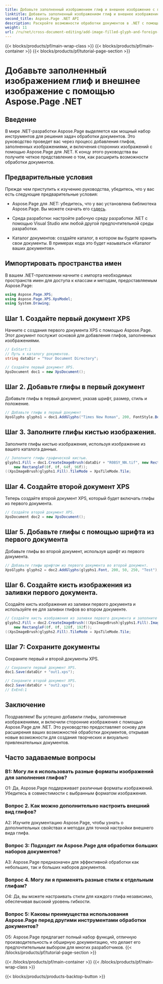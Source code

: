 ```yaml
---
title: Добавьте заполненный изображением глиф и внешнее изображение с помощью Aspose.Page .NET
linktitle: Добавить заполненный изображением глиф и внешнее изображение
second_title: Aspose.Page .NET API
description: Раскройте возможности обработки документов в .NET с помощью Aspose.Page. Добавляйте глифы, заполненные изображениями, без особых усилий. Улучшите визуальные эффекты и оптимизируйте рабочий процесс.
weight: 11
url: /ru/net/cross-document-editing/add-image-filled-glyph-and-foreign-image/
---
```


{{< blocks/products/pf/main-wrap-class >}}
{{< blocks/products/pf/main-container >}}
{{< blocks/products/pf/tutorial-page-section >}}

# Добавьте заполненный изображением глиф и внешнее изображение с помощью Aspose.Page .NET

## Введение

В мире .NET-разработки Aspose.Page выделяется как мощный набор инструментов для решения задач обработки документов. Это руководство проведет вас через процесс добавления глифов, заполненных изображениями, и включения сторонних изображений с помощью Aspose.Page для .NET. К концу этого руководства вы получите четкое представление о том, как расширить возможности обработки документов.

## Предварительные условия

Прежде чем приступить к изучению руководства, убедитесь, что у вас есть следующие предварительные условия:

-  Aspose.Page для .NET: убедитесь, что у вас установлена библиотека Aspose.Page. Вы можете скачать его с[здесь](https://releases.aspose.com/page/net/).

- Среда разработки: настройте рабочую среду разработки .NET с помощью Visual Studio или любой другой предпочтительной среды разработки.

- Каталог документов: создайте каталог, в котором вы будете хранить свои документы. В примерах кода это будет называться «Каталог ваших документов».

## Импортировать пространства имен

В вашем .NET-приложении начните с импорта необходимых пространств имен для доступа к классам и методам, предоставляемым Aspose.Page:

```csharp
using Aspose.Page.XPS;
using Aspose.Page.XPS.XpsModel;
using System.Drawing;
```

## Шаг 1. Создайте первый документ XPS

Начните с создания первого документа XPS с помощью Aspose.Page. Этот документ послужит основой для добавления глифов, заполненных изображениями.

```csharp
// ExStart:1
// Путь к каталогу документов.
string dataDir = "Your Document Directory";

// Создайте первый документ XPS.
XpsDocument doc1 = new XpsDocument();
```

## Шаг 2. Добавьте глифы в первый документ

Добавьте глифы в первый документ, указав шрифт, размер, стиль и положение.

```csharp
// Добавьте глифы в первый документ
XpsGlyphs glyphs1 = doc1.AddGlyphs("Times New Roman", 200, FontStyle.Bold, 50, 250, "Test");
```

## Шаг 3. Заполните глифы кистью изображения.

Заполните глифы кистью изображения, используя изображение из вашего каталога данных.

```csharp
// Заполните глифы графической кистью.
glyphs1.Fill = doc1.CreateImageBrush(dataDir + "R08SY_NN.tif", new RectangleF(0f, 0f, 128f, 192f),
    new RectangleF(0f, 0f, 64f, 96f));
((XpsImageBrush)glyphs1.Fill).TileMode = XpsTileMode.Tile;
```

## Шаг 4. Создайте второй документ XPS

Теперь создайте второй документ XPS, который будет включать глифы из первого документа.

```csharp
// Создайте второй документ XPS.
XpsDocument doc2 = new XpsDocument();
```

## Шаг 5. Добавьте глифы с помощью шрифта из первого документа

Добавьте глифы во второй документ, используя шрифт из первого документа.

```csharp
// Добавьте глифы шрифтом из первого документа во второй документ.
XpsGlyphs glyphs2 = doc2.AddGlyphs(glyphs1.Font, 200, 50, 250, "Test");
```

## Шаг 6. Создайте кисть изображения из заливки первого документа.

Создайте кисть изображения из заливки первого документа и используйте ее для заливки глифов во втором документе.

```csharp
// Создайте кисть изображения из заливки первого документа и заполните глифы во втором документе.
glyphs2.Fill = doc2.CreateImageBrush(((XpsImageBrush)glyphs1.Fill).Image, new RectangleF(0f, 0f, 128f, 192f),
    new RectangleF(0f, 0f, 128f, 192f));
((XpsImageBrush)glyphs2.Fill).TileMode = XpsTileMode.Tile;
```

## Шаг 7: Сохраните документы

Сохраните первый и второй документы XPS.

```csharp
// Сохраните первый документ XPS.
doc1.Save(dataDir + "out1.xps");

// Сохраните второй документ XPS.
doc2.Save(dataDir + "out2.xps");
// ExEnd:1
```

## Заключение

Поздравляем! Вы успешно добавили глифы, заполненные изображениями, и включили сторонние изображения с помощью Aspose.Page для .NET. Это руководство предоставляет основу для расширения ваших возможностей обработки документов, открывая новые возможности для создания творческих и визуально привлекательных документов.

## Часто задаваемые вопросы

### В1: Могу ли я использовать разные форматы изображений для заполнения глифов?

О1: Да, Aspose.Page поддерживает различные форматы изображений. Убедитесь в совместимости с выбранным форматом изображения.

### Вопрос 2. Как можно дополнительно настроить внешний вид глифов?

A2: Изучите документацию Aspose.Page, чтобы узнать о дополнительных свойствах и методах для точной настройки внешнего вида глифа.

### Вопрос 3: Подходит ли Aspose.Page для обработки больших наборов документов?

A3: Aspose.Page предназначен для эффективной обработки как небольших, так и больших наборов документов.

### Вопрос 4. Могу ли я применять разные стили к отдельным глифам?

О4: Да, вы можете настраивать стили для каждого глифа независимо, обеспечивая высокий уровень гибкости.

### Вопрос 5: Каковы преимущества использования Aspose.Page перед другими инструментами обработки документов?

О5: Aspose.Page предлагает полный набор функций, отличную производительность и обширную документацию, что делает его предпочтительным выбором для многих разработчиков.
{{< /blocks/products/pf/tutorial-page-section >}}

{{< /blocks/products/pf/main-container >}}
{{< /blocks/products/pf/main-wrap-class >}}

{{< blocks/products/products-backtop-button >}}
